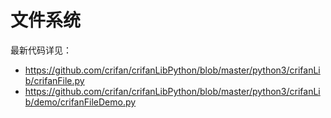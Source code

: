 # 文件系统

最新代码详见：

* https://github.com/crifan/crifanLibPython/blob/master/python3/crifanLib/crifanFile.py
* https://github.com/crifan/crifanLibPython/blob/master/python3/crifanLib/demo/crifanFileDemo.py
